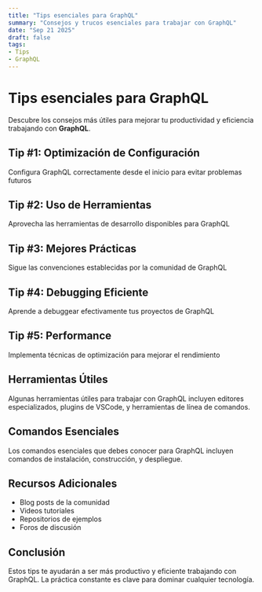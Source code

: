 ```yaml
---
title: "Tips esenciales para GraphQL"
summary: "Consejos y trucos esenciales para trabajar con GraphQL"
date: "Sep 21 2025"
draft: false
tags:
- Tips
- GraphQL
---
```


# Tips esenciales para GraphQL

Descubre los consejos más útiles para mejorar tu productividad y eficiencia trabajando con **GraphQL**.

## Tip #1: Optimización de Configuración

Configura GraphQL correctamente desde el inicio para evitar problemas futuros

## Tip #2: Uso de Herramientas

Aprovecha las herramientas de desarrollo disponibles para GraphQL

## Tip #3: Mejores Prácticas

Sigue las convenciones establecidas por la comunidad de GraphQL

## Tip #4: Debugging Eficiente

Aprende a debuggear efectivamente tus proyectos de GraphQL

## Tip #5: Performance

Implementa técnicas de optimización para mejorar el rendimiento

## Herramientas Útiles

Algunas herramientas útiles para trabajar con GraphQL incluyen editores especializados, plugins de VSCode, y herramientas de línea de comandos.

## Comandos Esenciales

Los comandos esenciales que debes conocer para GraphQL incluyen comandos de instalación, construcción, y despliegue.

## Recursos Adicionales

- Blog posts de la comunidad
- Videos tutoriales
- Repositorios de ejemplos
- Foros de discusión

## Conclusión

Estos tips te ayudarán a ser más productivo y eficiente trabajando con GraphQL. La práctica constante es clave para dominar cualquier tecnología.
